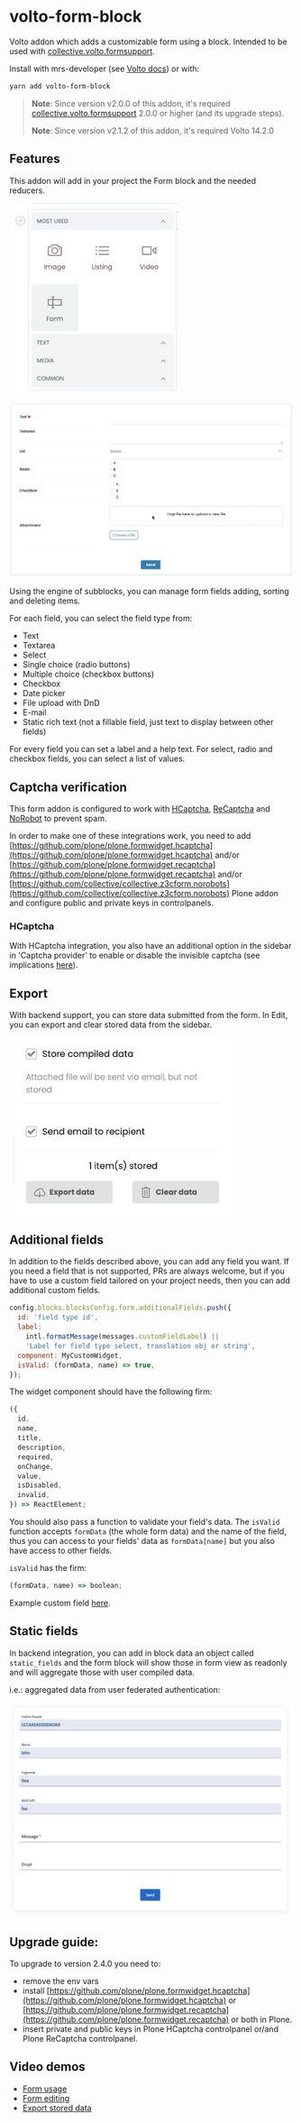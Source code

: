 # volto-form-block

Volto addon which adds a customizable form using a block.
Intended to be used with [collective.volto.formsupport](https://github.com/collective/collective.volto.formsupport).

Install with mrs-developer (see [Volto docs](https://docs.voltocms.com/customizing/add-ons/)) or with:

```bash
yarn add volto-form-block
```

> **Note**: Since version v2.0.0 of this addon, it's required [collective.volto.formsupport](https://github.com/collective/collective.volto.formsupport) 2.0.0 or higher (and its upgrade steps).
>
> **Note**: Since version v2.1.2 of this addon, it's required Volto 14.2.0

## Features

This addon will add in your project the Form block and the needed reducers.

<img alt="Form block in chooser" src="./docs/form-block-chooser.png" width="300" />

![Form block view](./docs/form-block-view.png)

Using the engine of subblocks, you can manage form fields adding, sorting and deleting items.

For each field, you can select the field type from:

- Text
- Textarea
- Select
- Single choice (radio buttons)
- Multiple choice (checkbox buttons)
- Checkbox
- Date picker
- File upload with DnD
- E-mail
- Static rich text (not a fillable field, just text to display between other fields)

For every field you can set a label and a help text.
For select, radio and checkbox fields, you can select a list of values.

## Captcha verification

This form addon is configured to work with [HCaptcha](https://www.hcaptcha.com), [ReCaptcha](https://www.google.com/recaptcha/) and
[NoRobot](https://github.com/collective/collective.z3cform.norobots) to prevent spam.

In order to make one of these integrations work, you need to add
[https://github.com/plone/plone.formwidget.hcaptcha](https://github.com/plone/plone.formwidget.hcaptcha) and/or
[https://github.com/plone/plone.formwidget.recaptcha](https://github.com/plone/plone.formwidget.recaptcha) and/or
[https://github.com/collective/collective.z3cform.norobots](https://github.com/collective/collective.z3cform.norobots)
Plone addon and configure public and private keys in controlpanels.

### HCaptcha

With HCaptcha integration, you also have an additional option in the sidebar in 'Captcha provider' to enable or disable the invisible captcha (see implications [here](https://docs.hcaptcha.com/faq#do-i-need-to-display-anything-on-the-page-when-using-hcaptcha-in-invisible-mode)).

## Export

With backend support, you can store data submitted from the form.
In Edit, you can export and clear stored data from the sidebar.

<img alt="Form export" src="./docs/store-export-data.png" width="400" />

## Additional fields

In addition to the fields described above, you can add any field you want.
If you need a field that is not supported, PRs are always welcome, but if you have to use a custom field tailored on your project needs, then you can add additional custom fields.

```jsx
config.blocks.blocksConfig.form.additionalFields.push({
  id: 'field type id',
  label:
    intl.formatMessage(messages.customFieldLabel) ||
    'Label for field type select, translation obj or string',
  component: MyCustomWidget,
  isValid: (formData, name) => true,
});
```

The widget component should have the following firm:

```js
({
  id,
  name,
  title,
  description,
  required,
  onChange,
  value,
  isDisabled,
  invalid,
}) => ReactElement;
```

You should also pass a function to validate your field's data.
The `isValid` function accepts `formData` (the whole form data) and the name of the field, thus you can access to your fields' data as `formData[name]` but you also have access to other fields.

`isValid` has the firm:

```js
(formData, name) => boolean;
```

Example custom field [here](https://gist.github.com/nzambello/30949078616328e6ee0293e5b302bb40).

## Static fields

In backend integration, you can add in block data an object called `static_fields` and the form block will show those in form view as readonly and will aggregate those with user compiled data.

i.e.: aggregated data from user federated authentication:

![Static fields](./docs/form-static-fields.png)

## Upgrade guide:

To upgrade to version 2.4.0 you need to:

- remove the env vars
- install [https://github.com/plone/plone.formwidget.hcaptcha](https://github.com/plone/plone.formwidget.hcaptcha) or [https://github.com/plone/plone.formwidget.recaptcha](https://github.com/plone/plone.formwidget.recaptcha) or both in Plone.
- insert private and public keys in Plone HCaptcha controlpanel or/and Plone ReCaptcha controlpanel.

## Video demos

- [Form usage](https://youtu.be/v5KtjEACRmI)
- [Form editing](https://youtu.be/wmTpzYBtNCQ)
- [Export stored data](https://youtu.be/3zVUaGaaVOg)
